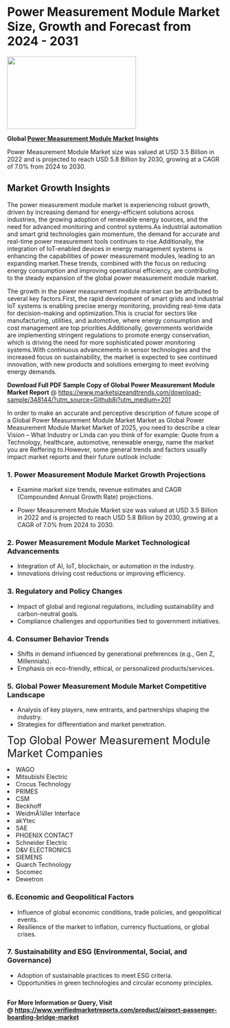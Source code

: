 <H1>Power Measurement Module Market Size, Growth and Forecast from 2024 - 2031</H1><img class="aligncenter size-medium wp-image-584254" src="https://thirdeyenews.in/wp-content/uploads/2024/09/Global-Market-Research-300x168.jpeg" alt="" width="300" height="168" /><p><strong>Global&nbsp;<a href="https://www.marketsizeandtrends.com/download-sample/348144/?utm_source=Github8j?utm_medium=201">Power Measurement Module Market</a> Insights</strong></p><p>Power Measurement Module Market size was valued at USD 3.5 Billion in 2022 and is projected to reach USD 5.8 Billion by 2030, growing at a CAGR of 7.0% from 2024 to 2030.</p><p><h2>Market Growth Insights</h2> <p>The power measurement module market is experiencing robust growth, driven by increasing demand for energy-efficient solutions across industries, the growing adoption of renewable energy sources, and the need for advanced monitoring and control systems.As industrial automation and smart grid technologies gain momentum, the demand for accurate and real-time power measurement tools continues to rise.Additionally, the integration of IoT-enabled devices in energy management systems is enhancing the capabilities of power measurement modules, leading to an expanding market.These trends, combined with the focus on reducing energy consumption and improving operational efficiency, are contributing to the steady expansion of the global power measurement module market.</p> <p>The growth in the power measurement module market can be attributed to several key factors.First, the rapid development of smart grids and industrial IoT systems is enabling precise energy monitoring, providing real-time data for decision-making and optimization.This is crucial for sectors like manufacturing, utilities, and automotive, where energy consumption and cost management are top priorities.Additionally, governments worldwide are implementing stringent regulations to promote energy conservation, which is driving the need for more sophisticated power monitoring systems.With continuous advancements in sensor technologies and the increased focus on sustainability, the market is expected to see continued innovation, with new products and solutions emerging to meet evolving energy demands.</p> <p><span class=""><strong>Download Full PDF Sample Copy of Global Power Measurement Module Market Report</strong> @ <a href="https://www.marketsizeandtrends.com/download-sample/348144/?utm_source=Github8j?utm_medium=201" target="_blank">https://www.marketsizeandtrends.com/download-sample/348144/?utm_source=Github8j?utm_medium=201</a></span></p><p>In order to make an accurate and perceptive description of future scope of a Global&nbsp;Power Measurement Module Market Market as Global&nbsp;Power Measurement Module Market Market of 2025, you need to describe a clear Vision &ndash; What Industry or Linda can you think of for example: Quote from a Technology, healthcare, automotive, renewable energy, name the market you are Reffering to.However, some general trends and factors usually impact market reports and their future outlook include:</p><h3>1.&nbsp;<strong>Power Measurement Module Market Growth Projections</strong></h3><ul><li>Examine market size trends, revenue estimates and CAGR (Compounded Annual Growth Rate) projections.</li><li><p>Power Measurement Module Market size was valued at USD 3.5 Billion in 2022 and is projected to reach USD 5.8 Billion by 2030, growing at a CAGR of 7.0% from 2024 to 2030.</p></li></ul><h3>2.&nbsp;<strong>Power Measurement Module Market Technological Advancements</strong></h3><ul><li>Integration of AI, IoT, blockchain, or automation in the industry.</li><li>Innovations driving cost reductions or improving efficiency.</li></ul><h3>3.&nbsp;<strong>Regulatory and Policy Changes</strong></h3><ul><li>Impact of global and regional regulations, including sustainability and carbon-neutral goals.</li><li>Compliance challenges and opportunities tied to government initiatives.</li></ul><h3>4.&nbsp;<strong>Consumer Behavior Trends</strong></h3><ul><li>Shifts in demand influenced by generational preferences (e.g., Gen Z, Millennials).</li><li>Emphasis on eco-friendly, ethical, or personalized products/services.</li></ul><h3>5.&nbsp;<strong>Global Power Measurement Module Market Competitive Landscape</strong></h3><ul><li>Analysis of key players, new entrants, and partnerships shaping the industry.</li><li>Strategies for differentiation and market penetration.</li></ul><p data-pm-slice="1 1 []"><span style="color: inherit; font-family: inherit; font-size: 25px;">Top Global Power Measurement Module Market Companies</span></p><div class="" data-test-id=""><p><li>WAGO</li><li> Mitsubishi Electric</li><li> Crocus Technology</li><li> PRIMES</li><li> CSM</li><li> Beckhoff</li><li> WeidmÃ¼ller Interface</li><li> akYtec</li><li> SAE</li><li> PHOENIX CONTACT</li><li> Schneider Electric</li><li> D&V ELECTRONICS</li><li> SIEMENS</li><li> Quarch Technology</li><li> Socomec</li><li> Dewetron</li></p></div><h3>6.&nbsp;<strong>Economic and Geopolitical Factors</strong></h3><ul><li>Influence of global economic conditions, trade policies, and geopolitical events.</li><li>Resilience of the market to inflation, currency fluctuations, or global crises.</li></ul><h3>7.&nbsp;<strong>Sustainability and ESG (Environmental, Social, and Governance)</strong></h3><ul><li>Adoption of sustainable practices to meet ESG criteria.</li><li>Opportunities in green technologies and circular economy principles.</li></ul><h2><strong style="font-size: 14px;">For More Information or Query, Visit @&nbsp;</strong><a style="background-color: #ffffff; font-size: 14px;" href="https://www.marketsizeandtrends.com/report/power-measurement-module-market/" target="_blank">https://www.verifiedmarketreports.com/product/airport-passenger-boarding-bridge-market</a></h2>